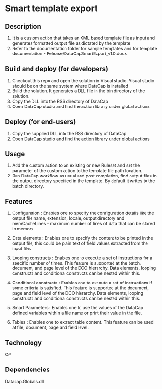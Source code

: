 # Smart template export

## Description

1.	It is a custom action that takes an XML based template file as input and generates formatted output file as dictated by the template
2.	Refer to the documentation folder for sample templates and for template documentation - Release/DataCapSmartExport_v1.0.docx


## Build and deploy (for developers)

1.	Checkout this repo and open the solution in Visual studio. Visual studio should be on the same system where DataCap is installed
2.	Build the solution. It generates a DLL file in the bin directory of the solution.
3.	Copy the DLL into the RSS directory of DataCap
4.	Open DataCap studio and find the action library under global actions


## Deploy (for end-users)

1.	Copy the supplied DLL into the RSS directory of DataCap
2.	Open DataCap studio and find the action library under global actions


## Usage

1.	Add the custom action to an existing or new Ruleset and set the parameter of the custom action to the template file path location.
2.	Run DataCap workflow as usual and post completion, find output files in the output directory specified in the template. By default it writes to the batch directory.


## Features

1.	Configuration :
Enables one to  specify the configuration details like the output file name, extension, locale, output directory and memCacheLines – maximum number of lines of data that can be stored in memory .

2.	Data elements :
Enables one to specify the content to be printed in the output file, this could be plain text of field values extracted from the input file.

3.	Looping constructs :
Enables one to execute a set of instructions for a specific number of times. This feature is supported at the batch, document, and page level of the DCO hierarchy. Data elements, looping constructs and conditional constructs can be nested within this.

4.	Conditional constructs :
Enables one to execute a set of instructions if some criteria is satisfied. This feature is supported at the document, page and field level of the DCO hierarchy. Data elements, looping constructs and conditional constructs can be nested within this.

5.	Smart Parameters :
Enables one to use the values of the DataCap defined variables within a file name or print their value in the file.

6.	Tables :
Enables one to extract table content. This feature can be used at file, document, page and field level.


## Technology
C#


## Dependencies
Datacap.Globals.dll
